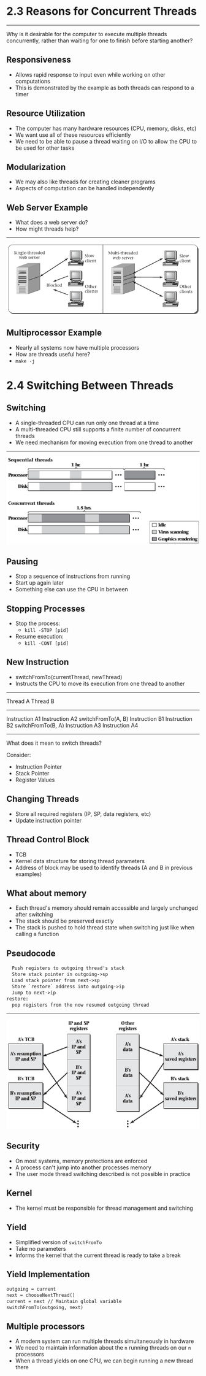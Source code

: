 2.3 Reasons for Concurrent Threads
==================================

---

Why is it desirable for the computer to execute multiple threads concurrently, rather than waiting for one to finish before starting another?

Responsiveness
--------------

- Allows rapid response to input even while working on other computations
- This is demonstrated by the example as both threads can respond to a timer

Resource Utilization
--------------------

- The computer has many hardware resources (CPU, memory, disks, etc)
- We want use all of these resources efficiently
- We need to be able to pause a thread waiting on I/O to allow the CPU to be used for other tasks

Modularization
-------------

- We may also like threads for creating cleaner programs
- Aspects of computation can be handled independently

Web Server Example
------------------

- What does a web server do?
- How might threads help?

---

![Web servers](media/2-5.png)

Multiprocessor Example
----------------------

- Nearly all systems now have multiple processors
- How are threads useful here?
- `make -j`

2.4 Switching Between Threads
=============================

Switching
---------

- A single-threaded CPU can run only one thread at a time
- A multi-threaded CPU still supports a finite number of concurrent threads
- We need mechanism for moving execution from one thread to another

---

![Processor and Disk intensive tasks](media/2-6.png)

Pausing
-------

- Stop a sequence of instructions from running
- Start up again later
- Something else can use the CPU in between

Stopping Processes
------------------

- Stop the process:
    - `kill -STOP [pid]`
- Resume execution:
    - `kill -CONT [pid]`

New Instruction
---------------

- switchFromTo(currentThread, newThread)
- Instructs the CPU to move its execution from one thread to another

---

Thread A            Thread B
------------------- ---------
Instruction A1
Instruction A2
switchFromTo(A, B)
                    Instruction B1
                    Instruction B2
                    switchFromTo(B, A)
Instruction A3
Instruction A4

---

What does it mean to switch threads?

Consider:

- Instruction Pointer
- Stack Pointer
- Register Values

Changing Threads
----------------

- Store all required registers (IP, SP, data registers, etc)
- Update instruction pointer

Thread Control Block
--------------------

- TCB
- Kernel data structure for storing thread parameters
- Address of block may be used to identify threads (A and B in previous examples)

What about memory
-----------------

- Each thread's memory should remain accessible and largely unchanged after switching
- The stack should be preserved exactly
- The stack is pushed to hold thread state when switching just like when calling a function

Pseudocode
----------

```
  Push registers to outgoing thread's stack
  Store stack pointer in outgoing->sp
  Load stack pointer from next->sp
  Store `restore` address into outgoing->ip
  Jump to next->ip
restore:
  pop registers from the now resumed outgoing thread
```

---

![Saving registers and per-thread stack](media/2-8.png)

Security
--------

- On most systems, memory protections are enforced
- A process can't jump into another processes memory
- The user mode thread switching described is not possible in practice

Kernel
------

- The kernel must be responsible for thread management and switching

Yield
-----

- Simplified version of `switchFromTo`
- Take no parameters
- Informs the kernel that the current thread is ready to take a break

Yield Implementation
--------------------

```
outgoing = current
next = chooseNextThread()
current = next // Maintain global variable
switchFromTo(outgoing, next)
```

Multiple processors
-------------------

- A modern system can run multiple threads simultaneously in hardware
- We need to maintain information about the `n` running threads on our `n` processors
- When a thread yields on one CPU, we can begin running a new thread there
